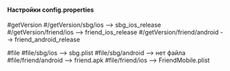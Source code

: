 #### Настройки config.properties

#getVersion
#/getVersion/sbg/ios --> sbg_ios_release
#/getVersion/friend/ios --> friend_ios_release
#/getVersion/friend/android --> friend_android_release

#file
#file/sbg/ios --> sbg.plist
#file/sbg/android --> нет файла
#file/friend/android --> friend.apk
#file/friend/ios --> FriendMobile.plist